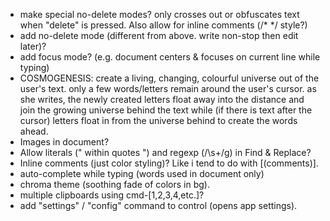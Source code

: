 + make special no-delete modes? only crosses out or obfuscates text when 
  "delete" is pressed. Also allow for inline comments (/* */ style?) 
+ add no-delete mode (different from above. write non-stop then edit later)?
+ add focus mode? (e.g. document centers & focuses on current line while typing)
+ COSMOGENESIS: create a living, changing, colourful universe out of the user's
  text. only a few words/letters remain around the user's cursor. as she writes,
  the newly created letters float away into the distance and join the growing
  universe behind the text while (if there is text after the cursor) letters
  float in from the universe behind to create the words ahead.
+ Images in document?
+ Allow literals (" within quotes ") and regexp (/\s+/g) in Find & Replace?
+ Inline comments (just color styling)? Like i tend to do with [(comments)].
+ auto-complete while typing (words used in document only)
+ chroma theme (soothing fade of colors in bg).
+ multiple clipboards using cmd-[1,2,3,4,etc.]?
+ add "settings" / "config" command to control (opens app settings).
